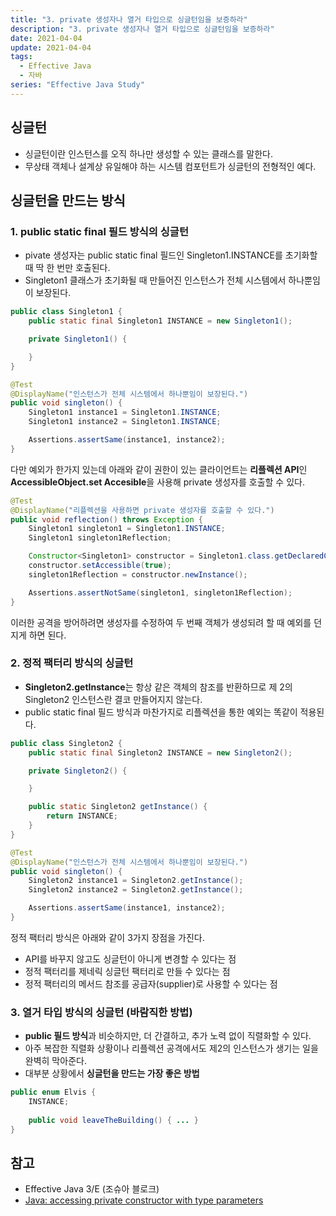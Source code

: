 ```yaml
---
title: "3. private 생성자나 열거 타입으로 싱글턴임을 보증하라"
description: "3. private 생성자나 열거 타입으로 싱글턴임을 보증하라"
date: 2021-04-04
update: 2021-04-04
tags:
  - Effective Java
  - 자바
series: "Effective Java Study"
---
```


## 싱글턴

- 싱글턴이란 인스턴스를 오직 하나만 생성할 수 있는 클래스를 말한다.
- 무상태 객체나 설계상 유일해야 하는 시스템 컴포턴트가 싱글턴의 전형적인 예다.

## 싱글턴을 만드는 방식

### 1. public static final 필드 방식의 싱글턴

- pivate 생성자는 public static final 필드인 Singleton1.INSTANCE를 초기화할 때 딱 한 번만 호출된다.
- Singleton1 클래스가 초기화될 때 만들어진 인스턴스가 전체 시스템에서 하나뿐임이 보장된다.

```java
public class Singleton1 {
    public static final Singleton1 INSTANCE = new Singleton1();

    private Singleton1() {

    }
}
```

```java
@Test
@DisplayName("인스턴스가 전체 시스템에서 하나뿐임이 보장된다.")
public void singleton() {
    Singleton1 instance1 = Singleton1.INSTANCE;
    Singleton1 instance2 = Singleton1.INSTANCE;

    Assertions.assertSame(instance1, instance2);
}
```

다만 예외가 한가지 있는데 아래와 같이 권한이 있는 클라이언트는 **리플렉션 API**인 **AccessibleObject.set Accesible**을 사용해 private 생성자를 호출할 수 있다.

```java
@Test
@DisplayName("리플렉션을 사용하면 private 생성자를 호출할 수 있다.")
public void reflection() throws Exception {
    Singleton1 singleton1 = Singleton1.INSTANCE;
    Singleton1 singleton1Reflection;

    Constructor<Singleton1> constructor = Singleton1.class.getDeclaredConstructor();
    constructor.setAccessible(true);
    singleton1Reflection = constructor.newInstance();

    Assertions.assertNotSame(singleton1, singleton1Reflection);
}
```

이러한 공격을 방어하려면 생성자를 수정하여 두 번째 객체가 생성되려 할 때 예외를 던지게 하면 된다.

### 2. 정적 팩터리 방식의 싱글턴

- **Singleton2.getInstance**는 항상 같은 객체의 참조를 반환하므로 제 2의 Singleton2 인스턴스란 결코 만들어지지 않는다.
- public static final 필드 방식과 마찬가지로 리플렉션을 통한 예외는 똑같이 적용된다.

```java
public class Singleton2 {
    public static final Singleton2 INSTANCE = new Singleton2();

    private Singleton2() {

    }

    public static Singleton2 getInstance() {
        return INSTANCE;
    }
}
```

```java
@Test
@DisplayName("인스턴스가 전체 시스템에서 하나뿐임이 보장된다.")
public void singleton() {
    Singleton2 instance1 = Singleton2.getInstance();
    Singleton2 instance2 = Singleton2.getInstance();

    Assertions.assertSame(instance1, instance2);
}
```

정적 팩터리 방식은 아래와 같이 3가지 장점을 가진다.

- API를 바꾸지 않고도 싱글턴이 아니게 변경할 수 있다는 점
- 정적 팩터리를 제네릭 싱글턴 팩터리로 만들 수 있다는 점
- 정적 팩터리의 메서드 참조를 공급자(supplier)로 사용할 수 있다는 점

### 3. 열거 타입 방식의 싱글턴 (바람직한 방법)

- **public 필드 방식**과 비슷하지만, 더 간결하고, 추가 노력 없이 직렬화할 수 있다.
- 아주 복잡한 직렬화 상황이나 리플렉션 공격에서도 제2의 인스턴스가 생기는 일을 완벽히 막아준다.
- 대부분 상황에서 **싱글턴을 만드는 가장 좋은 방법**

```java
public enum Elvis {
	INSTANCE;
	
	public void leaveTheBuilding() { ... }
}
```

## 참고

- Effective Java 3/E (조슈아 블로크)
- [Java: accessing private constructor with type parameters](https://stackoverflow.com/questions/5629706/java-accessing-private-constructor-with-type-parameters)